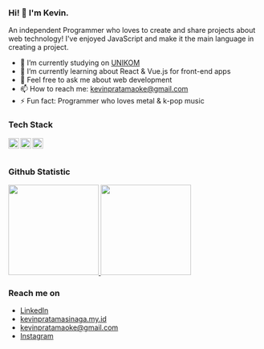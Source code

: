 ### Hi! 👋 I'm Kevin.

An independent Programmer who loves to create and share projects about web technology! I've enjoyed JavaScript and make it the main language in creating a project.

- 🔭 I’m currently studying on <a href="https://www.unikom.ac.id/">UNIKOM</a>
- 🌱 I’m currently learning about React & Vue.js for front-end apps
- 💬 Feel free to ask me about web development
- 📫 How to reach me: kevinpratamaoke@gmail.com
- ⚡ Fun fact: Programmer who loves metal & k-pop music

### Tech Stack
  <a href="#"><img align="left" alt="JavaScript" title="JavaScript" width="21px" src="https://upload.wikimedia.org/wikipedia/commons/9/99/Unofficial_JavaScript_logo_2.svg" /></a>
  <a href="https://nodejs.org/"><img align="left" alt="NodeJS" title="NodeJS" width="21px" src="https://seeklogo.com/images/N/nodejs-logo-FBE122E377-seeklogo.com.png" /></a>
  <a href="https://reactjs.org/"><img align="left" alt="React" title="React" width="21px" src="https://cdn.worldvectorlogo.com/logos/react-2.svg" /></a>
  <br>
  <br>
  
### Github Statistic
<p align="left">
<a href="https://github.com/iamvnumberseven">
  <img height="180em" src="https://github-readme-stats-eight-theta.vercel.app/api?username=iamvnumberseven&show_icons=true&theme=algolia&include_all_commits=true&count_private=true"/>
  <img height="180em" src="https://github-readme-stats-eight-theta.vercel.app/api/top-langs/?username=iamvnumberseven&layout=compact&langs_count=8&theme=algolia"/>
</a>
</p>

### Reach me on
- <a href="https://www.linkedin.com/in/kevin-pratama-sinaga/">LinkedIn</a>
- <a href="https://kevinpratamasinaga.my.id/">kevinpratamasinaga.my.id</a>
- kevinpratamaoke@gmail.com
- <a href="https://www.instagram.com/pratama_kevin7/">Instagram</a>
